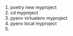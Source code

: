1. poetry new myproject
2. cd myproject
3. pyenv virtualenv myproject
4. pyenv local myproject
5. 
<!--stackedit_data:
eyJoaXN0b3J5IjpbLTE5MDQ1OTQ0MzBdfQ==
-->
